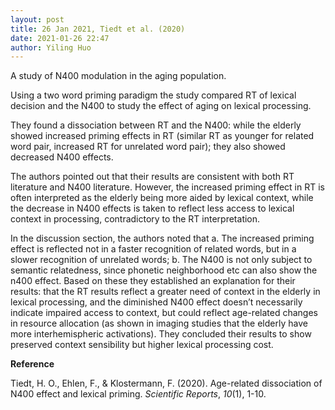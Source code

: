 ```yaml
---
layout: post
title: 26 Jan 2021, Tiedt et al. (2020)
date: 2021-01-26 22:47
author: Yiling Huo
---
```

<!-- wp:paragraph -->
<p>A study of N400 modulation in the aging population.</p>
<!-- /wp:paragraph -->

<!-- wp:paragraph -->
<p>Using a two word priming paradigm the study compared RT of lexical decision and the N400 to study the effect of aging on lexical processing.</p>
<!-- /wp:paragraph -->

<!-- wp:paragraph -->
<p>They found a dissociation between RT and the N400: while the elderly showed increased priming effects in RT (similar RT as younger for related word pair, increased RT for unrelated word pair); they also showed decreased N400 effects.</p>
<!-- /wp:paragraph -->

<!-- wp:paragraph -->
<p>The authors pointed out that their results are consistent with both RT literature and N400 literature. However, the increased priming effect in RT is often interpreted as the elderly being more aided by lexical context, while the decrease in N400 effects is taken to reflect less access to lexical context in processing, contradictory to the RT interpretation. </p>
<!-- /wp:paragraph -->

<!-- wp:paragraph -->
<p>In the discussion section, the authors noted that a. The increased priming effect is reflected not in a faster recognition of related words, but in a slower recognition of unrelated words; b. The N400 is not only subject to semantic relatedness, since phonetic neighborhood etc can also show the n400 effect. Based on these they established an explanation for their results: that the RT results reflect a greater need of context in the elderly in lexical processing, and the diminished N400 effect doesn’t necessarily indicate impaired access to context, but could reflect age-related changes in resource allocation (as shown in imaging studies that the elderly have more interhemispheric activations). They concluded their results to show preserved context sensibility but higher lexical processing cost.</p>
<!-- /wp:paragraph -->

<!-- wp:paragraph -->
<p><strong>Reference </strong></p>
<!-- /wp:paragraph -->

<!-- wp:paragraph -->
<p>Tiedt, H. O., Ehlen, F., &amp; Klostermann, F. (2020). Age-related dissociation of N400 effect and lexical priming. <em>Scientific Reports</em>, <em>10</em>(1), 1-10.</p>
<!-- /wp:paragraph -->
